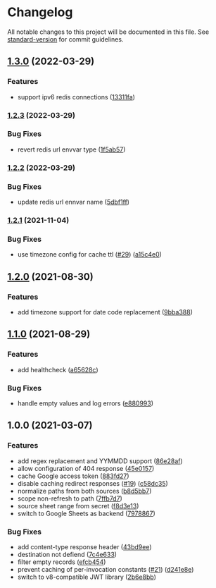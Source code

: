 # Changelog

All notable changes to this project will be documented in this file. See [standard-version](https://github.com/conventional-changelog/standard-version) for commit guidelines.

## [1.3.0](https://github.com/politics-rewired/fly-shortener/compare/v1.2.3...v1.3.0) (2022-03-29)


### Features

* support ipv6 redis connections ([13311fa](https://github.com/politics-rewired/fly-shortener/commit/13311fac76c6f32606a94e929c62b160c06d57cb))

### [1.2.3](https://github.com/politics-rewired/fly-shortener/compare/v1.2.2...v1.2.3) (2022-03-29)


### Bug Fixes

* revert redis url envvar type ([1f5ab57](https://github.com/politics-rewired/fly-shortener/commit/1f5ab57833e8c43fd78e64932adecbec2dd63d79))

### [1.2.2](https://github.com/politics-rewired/fly-shortener/compare/v1.2.1...v1.2.2) (2022-03-29)


### Bug Fixes

* update redis url ennvar name ([5dbf1ff](https://github.com/politics-rewired/fly-shortener/commit/5dbf1ffdb064a6243e21dda00d7b6c9209a894a6))

### [1.2.1](https://github.com/politics-rewired/fly-shortener/compare/v1.2.0...v1.2.1) (2021-11-04)


### Bug Fixes

* use timezone config for cache ttl ([#29](https://github.com/politics-rewired/fly-shortener/issues/29)) ([a15c4e0](https://github.com/politics-rewired/fly-shortener/commit/a15c4e080b9ff525ca5745982ce7b2355adb0692))

## [1.2.0](https://github.com/politics-rewired/fly-shortener/compare/v1.1.0...v1.2.0) (2021-08-30)


### Features

* add timezone support for date code replacement ([9bba388](https://github.com/politics-rewired/fly-shortener/commit/9bba38873fa1701f689ced57fca4ea3fc607fe52))

## [1.1.0](https://github.com/politics-rewired/fly-shortener/compare/v1.0.0...v1.1.0) (2021-08-29)


### Features

* add healthcheck ([a65628c](https://github.com/politics-rewired/fly-shortener/commit/a65628ca1360260eafc8df694db2544f125015d6))


### Bug Fixes

* handle empty values and log errors ([e880993](https://github.com/politics-rewired/fly-shortener/commit/e88099305d3303c12fc82ae37488b7c080186af1))

## 1.0.0 (2021-03-07)


### Features

* add regex replacement and YYMMDD support ([86e28af](https://github.com/politics-rewired/fly-shortener/commit/86e28af5afef41c6fcf1e24df4b9a78945d50199))
* allow configuration of 404 response ([45e0157](https://github.com/politics-rewired/fly-shortener/commit/45e0157452b0e1dbd0c9013b9e9d41536e78da94))
* cache Google access token ([883fd27](https://github.com/politics-rewired/fly-shortener/commit/883fd273f02f06596918f59701f26e12ec474217))
* disable caching redirect responses ([#19](https://github.com/politics-rewired/fly-shortener/issues/19)) ([c58dc35](https://github.com/politics-rewired/fly-shortener/commit/c58dc35bfe76c7b409b304cdbb9347a14493291a))
* normalize paths from both sources ([b8d5bb7](https://github.com/politics-rewired/fly-shortener/commit/b8d5bb7cbeedcf595d2948a3e2954a823cea356f))
* scope non-refresh to path ([7ffb7d7](https://github.com/politics-rewired/fly-shortener/commit/7ffb7d7e69ea528eff6640be0ebeba8bac4b993c))
* source sheet range from secret ([f8d3e13](https://github.com/politics-rewired/fly-shortener/commit/f8d3e134fbd116b41660b817e2bc936af25ae1e0))
* switch to Google Sheets as backend ([7978867](https://github.com/politics-rewired/fly-shortener/commit/79788675a4c7835b391b5d4d543f42003ff4a87e))


### Bug Fixes

* add content-type response header ([43bd9ee](https://github.com/politics-rewired/fly-shortener/commit/43bd9ee679e8f422ac420bbf360d8c425fb6cb84))
* destination not defiend ([7c4e633](https://github.com/politics-rewired/fly-shortener/commit/7c4e633ac6b8ee7fe6094b9fa7254e97f93b83dd))
* filter empty records ([efcb454](https://github.com/politics-rewired/fly-shortener/commit/efcb454275f8a98a214e298c6e2bd829363a7d34))
* prevent caching of per-invocation constants ([#21](https://github.com/politics-rewired/fly-shortener/issues/21)) ([d241e8e](https://github.com/politics-rewired/fly-shortener/commit/d241e8e54eb2f03b94e4d496f3dfebf120834a5c))
* switch to v8-compatible JWT library ([2b6e8bb](https://github.com/politics-rewired/fly-shortener/commit/2b6e8bbbc7a13a29c4b2b16671097587c6687bfe))

